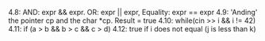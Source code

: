 4.8: AND: expr && expr. OR: expr || expr, Equality: expr == expr
4.9: 'Anding' the pointer cp and the char *cp. Result = true
4.10: while(cin >> i && i != 42)
4.11: if (a > b && b > c && c > d)
4.12: true if i does not equal (j is less than k)
